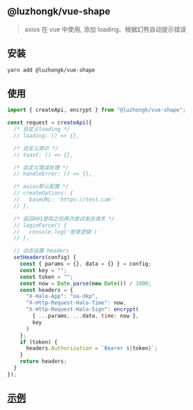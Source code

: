 ## @luzhongk/vue-shape

> axios 在 vue 中使用, 添加 loading、根据幻熊自动提示错误

## 安装

```bash
yarn add @luzhongk/vue-shape
```

## 使用

```js
import { createApi, encrypt } from "@luzhongk/vue-shape";

const request = createApi({
  /* 自定义loading */
  // loading: () => {},

  /* 自定义提示 */
  // toast: () => {},

  /* 自定义错误处理 */
  // handleError: () => {},

  /* axios默认配置 */
  // createOptions: {
  //   baseURL: 'https://test.com'
  // },

  /* 返回401登陆之后再次尝试发送请求 */
  // loginForce() {
  //   console.log('登录逻辑')
  // },

  // 动态设置 headers
  setHeaders(config) {
    const { params = {}, data = {} } = config;
    const key = "";
    const token = "";
    const now = Date.parse(new Date()) / 1000;
    const headers = {
      "X-Halo-App": "oa-dkp",
      "X-Http-Request-Halo-Time": now,
      "X-Http-Request-Halo-Sign": encrypt(
        { ...params, ...data, time: now },
        key
      )
    };
    if (token) {
      headers.Authorization = `Bearer ${token}`;
    }
    return headers;
  }
});
```

## [示例](https://www.kuan1.top/luzhongk/vue-shape/demo.html)
